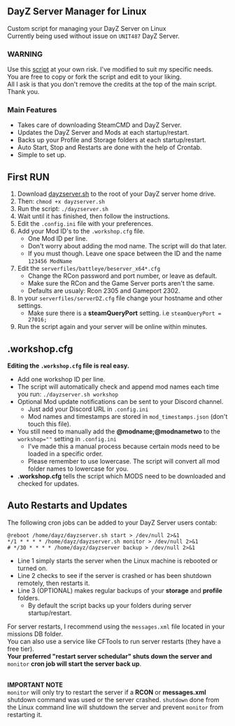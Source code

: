 ## DayZ Server Manager for Linux
Custom script for managing your DayZ Server on Linux <br/>
Currently being used without issue on `UNIT487` DayZ Server.

### WARNING
Use this [script](https://github.com/haywardgg/DayZ_Server_Manager/blob/main/dayzserver.sh) at your own risk. I've modified to suit my specific needs. <br/>
You are free to copy or fork the script and edit to your liking.<br/>
All I ask is that you don't remove the credits at the top of the main script. Thank you.

### Main Features
- Takes care of downloading SteamCMD and DayZ Server.
- Updates the DayZ Server and Mods at each startup/restart.
- Backs up your Profile and Storage folders at each startup/restart.
- Auto Start, Stop and Restarts are done with the help of Crontab.
- Simple to set up.

## First RUN
1. Download [dayzserver.sh](https://raw.githubusercontent.com/haywardgg/DayZ_Server_Manager/5536718fb3361cf4f3baad9293f61918636e16c7/dayzserver.sh) to the root of your DayZ server home drive.
2. Then: `chmod +x dayzserver.sh`
3. Run the script: `./dayzserver.sh`
4. Wait until it has finished, then follow the instructions.
5. Edit the `.config.ini` file with your preferences.
6. Add your Mod ID's to the `.workshop.cfg` file.
   - One Mod ID per line. 
   - Don't worry about adding the mod name. The script will do that later.
   - If you must though. Leave one space between the ID and the name `123456 ModName`
7. Edit the `serverfiles/battleye/beserver_x64*.cfg`
   - Change the RCon password and port number, or leave as default.
   - Make sure the RCon and the Game Server ports aren't the same.
   - Defaults are usualy: Rcon 2305 and Gameport 2302.
8. In your `serverfiles/serverDZ.cfg` file change your hostname and other settings.
   - Make sure there is a **steamQueryPort** setting. i.e `steamQueryPort = 27016;`
9. Run the script again and your server will be online within minutes.

## .workshop.cfg 
**Editing the `.workshop.cfg` file is real easy.**<br/>
- Add one workshop ID per line.<br/>
- The script will automatically check and append mod names each time you run: `./dayzserver.sh workshop`<br/>
- Optional Mod update notifications can be sent to your Discord channel. <br/>
   - Just add your Discord URL in `.config.ini`
   - Mod names and timestamps are stored in `mod_timestamps.json` (don't touch this file).
- You still need to manually add the **@modname;@modnametwo** to the `workshop=""` setting in `.config.ini`
   - I've made this a manual process because certain mods need to be loaded in a specific order.
   - Please remember to use lowercase. The script will convert all mod folder names to lowercase for you.
- **.workshop.cfg** tells the script which MODS need to be downloaded and checked for updates.

## Auto Restarts and Updates
The following cron jobs can be added to your DayZ Server users contab:<br/>
```
@reboot /home/dayz/dayzserver.sh start > /dev/null 2>&1
*/1 * * * * /home/dayz/dayzserver.sh monitor > /dev/null 2>&1
# */30 * * * * /home/dayz/dayzserver backup > /dev/null 2>&1
```
- Line 1 simply starts the server when the Linux machine is rebooted or turned on.
- Line 2 checks to see if the server is crashed or has been shutdown remotely, then restarts it.
- Line 3 (OPTIONAL) makes regular backups of your **storage** and **profile** folders.
   - By default the script backs up your folders during server startup/restart. 

For server restarts, I recommend using the `messages.xml` file located in your missions DB folder.<br/>
You can also use a service like CFTools to run server restarts (they have a free tier).<br/>
**Your preferred "restart server schedular" shuts down the server and** `monitor` **cron job will start the server back up**.<br/><br/>

**IMPORTANT NOTE**<br/> `monitor` will only try to restart the server if a **RCON** or **messages.xml** shutdown command was used or the server crashed. `shutdown` done from the Linux command line will shutdown the server and prevent `monitor` from restarting it. 

